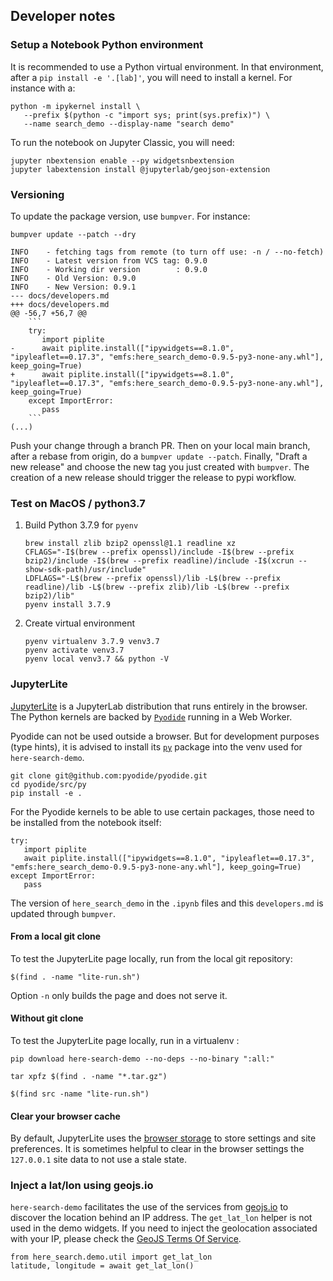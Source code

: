 ## Developer notes

### Setup a Notebook Python environment

It is recommended to use a Python virtual environment. In that environment, after a `pip install -e '.[lab]'`, 
you will need to install a kernel. For instance with a:

   ```
   python -m ipykernel install \
      --prefix $(python -c "import sys; print(sys.prefix)") \
      --name search_demo --display-name "search demo"
   ```
   
To run the notebook on Jupyter Classic, you will need:


   ```
   jupyter nbextension enable --py widgetsnbextension
   jupyter labextension install @jupyterlab/geojson-extension
   ```

### Versioning

To update the package version, use `bumpver`. For instance:

   ```
   bumpver update --patch --dry 
   
   INFO    - fetching tags from remote (to turn off use: -n / --no-fetch)
   INFO    - Latest version from VCS tag: 0.9.0
   INFO    - Working dir version        : 0.9.0
   INFO    - Old Version: 0.9.0
   INFO    - New Version: 0.9.1
   --- docs/developers.md
   +++ docs/developers.md
   @@ -56,7 +56,7 @@
       ```
       try:
          import piplite
   -      await piplite.install(["ipywidgets==8.1.0", "ipyleaflet==0.17.3", "emfs:here_search_demo-0.9.5-py3-none-any.whl"], keep_going=True)
   +      await piplite.install(["ipywidgets==8.1.0", "ipyleaflet==0.17.3", "emfs:here_search_demo-0.9.5-py3-none-any.whl"], keep_going=True)
       except ImportError:
          pass
       ```
   (...)
   ```

Push your change through a branch PR. 
Then on your local main branch, after a rebase from origin, do a `bumpver update --patch`.
Finally, "Draft a new release" and choose the new tag you just created with `bumpver`. 
The creation of a new release should trigger the release to pypi workflow.


### Test on MacOS / python3.7

1. Build Python 3.7.9 for `pyenv`

   ```
   brew install zlib bzip2 openssl@1.1 readline xz
   CFLAGS="-I$(brew --prefix openssl)/include -I$(brew --prefix bzip2)/include -I$(brew --prefix readline)/include -I$(xcrun --show-sdk-path)/usr/include"
   LDFLAGS="-L$(brew --prefix openssl)/lib -L$(brew --prefix readline)/lib -L$(brew --prefix zlib)/lib -L$(brew --prefix bzip2)/lib"
   pyenv install 3.7.9
   ```

2. Create virtual environment

   ```
   pyenv virtualenv 3.7.9 venv3.7
   pyenv activate venv3.7
   pyenv local venv3.7 && python -V
   ```

### JupyterLite

[JupyterLite](https://JupyterLite.readthedocs.io/en/latest/) is a JupyterLab distribution that runs entirely in the browser.
The Python kernels are backed by [`Pyodide`](https://pyodide.org/en/stable/) running in a Web Worker.

Pyodide can not be used outside a browser. But for development purposes (type hints), it is advised to
install its [`py`](https://github.com/pyodide/pyodide/tree/main/src/py) package into the venv used for `here-search-demo`.

   ```
   git clone git@github.com:pyodide/pyodide.git
   cd pyodide/src/py
   pip install -e .
   ```

For the Pyodide kernels to be able to use certain packages, those need to be installed from the notebook itself:

   ```
   try:
      import piplite
      await piplite.install(["ipywidgets==8.1.0", "ipyleaflet==0.17.3", "emfs:here_search_demo-0.9.5-py3-none-any.whl"], keep_going=True)
   except ImportError:
      pass
   ```

The version of `here_search_demo` in the `.ipynb` files and this `developers.md` is updated through `bumpver`.

#### From a local git clone

To test the JupyterLite page locally, run from the local git repository:

   ```
   $(find . -name "lite-run.sh")
   ```

Option `-n` only builds the page and does not serve it. 

#### Without git clone

To test the JupyterLite page locally, run in a virtualenv :

   ```
   pip download here-search-demo --no-deps --no-binary ":all:"
   
   tar xpfz $(find . -name "*.tar.gz")
   
   $(find src -name "lite-run.sh")
   ```

#### Clear your browser cache

By default, JupyterLite uses the [browser storage][1] to store settings and site preferences. 
It is sometimes helpful to clear in the browser settings the `127.0.0.1` site data to not use a stale state. 


### Inject a lat/lon using geojs.io


`here-search-demo` facilitates the use of the services from [geojs.io][2] to discover the location behind an IP address.
The `get_lat_lon` helper is not used in the demo widgets. If you need to inject the geolocation associated with 
your IP, please check the [GeoJS Terms Of Service][3].


   ```
   from here_search.demo.util import get_lat_lon
   latitude, longitude = await get_lat_lon()
   ```

[1]: https://jupyterlite.readthedocs.io/en/latest/howto/configure/storage.html
[2]: https://www.geojs.io/
[3]: https://www.geojs.io/tos/